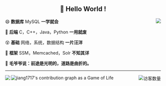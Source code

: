 <h2 align="center"> 👋 Hello World ! </h2>

<img align="right" src="https://github-readme-stats.anuraghazra1.vercel.app/api?username=jiang1717&layout=default"/>

😄 **数据库**  MySQL                       **一学就会**

😤 **后端**  C，C++，Java，Python            **一用就废**

😵 **基础**  网络，系统，数据结构               **一片汪洋**

🤪 **框架**  SSM，Memcached，Solr            **不知其详**

🌌 **毛爷爷说：前途是光明的，道路是曲折的。**

---

<img align="left" src="https://github-readme-stats.vercel.app/api/top-langs/?username=jiang1717&layout=compact"/>


<img align='right' src="https://profile-counter.glitch.me/jiang1717/count.svg" alt="访客数量"/>



![jiang1717's contribution graph as a Game of Life](https://github4life.herokuapp.com/jiang1717.gif)
